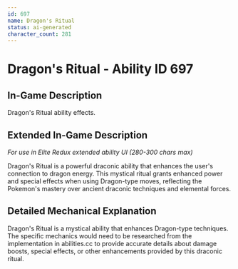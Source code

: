 ```yaml
---
id: 697
name: Dragon's Ritual
status: ai-generated
character_count: 281
---
```


# Dragon's Ritual - Ability ID 697

## In-Game Description
Dragon's Ritual ability effects.

## Extended In-Game Description
*For use in Elite Redux extended ability UI (280-300 chars max)*

Dragon's Ritual is a powerful draconic ability that enhances the user's connection to dragon energy. This mystical ritual grants enhanced power and special effects when using Dragon-type moves, reflecting the Pokemon's mastery over ancient draconic techniques and elemental forces.

## Detailed Mechanical Explanation

Dragon's Ritual is a mystical ability that enhances Dragon-type techniques. The specific mechanics would need to be researched from the implementation in abilities.cc to provide accurate details about damage boosts, special effects, or other enhancements provided by this draconic ritual.